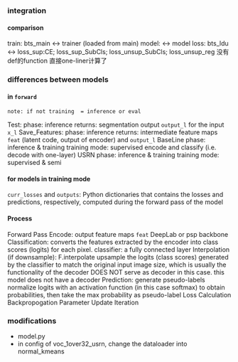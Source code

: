 ### integration
#### comparison
train: bts_main <-> trainer (loaded from main)
model: <-> model 
loss: bts_ldu <-> 
        loss_sup:CE; loss_sup_SubCls; loss_unsup_SubCls; loss_unsup_reg 
        没有def的function 直接one-liner计算了          

### differences between models
#### in `forward` 
    note: if not training  = inference or eval
Test: 
    phase: inference 
    returns: segmentation output `output_l` for the input `x_l`
Save_Features: 
    phase: inference 
    returns: intermediate feature maps `feat` (latent code, output of encoder) and  `output_l` 
BaseLine
    phase: inference & training
    training mode: supervised
    encode and classify (i.e. decode with one-layer)
USRN
    phase: inference & training
    training mode: supervised & semi

#### for models in training mode
`curr_losses` and `outputs`: Python dictionaries that contains the losses and predictions, respectively, computed during the forward pass of the model

#### Process
Forward Pass
    Encode: 
        output feature maps `feat`
        DeepLab or psp backbone
    Classification: 
        converts the features extracted by the encoder into class scores (logits) for each pixel. classifier: a fully connected layer
    Interpolation (if downsample): 
        F.interpolate upsample the logits (class scores) generated by the classifier to match the original input image size, which is usually the functionality of the decoder
        DOES NOT serve as decoder in this case. this model does not have a decoder
    Prediction: generate pseudo-labels
        normalize logits with an activation function (in this case softmax) to obtain probabilities, then take the max probability as pseudo-label
Loss Calculation
Backpropogation
Parameter Update
Iteration

### modifications
- model.py
- in config of voc_1over32_usrn, change the dataloader into normal_kmeans

